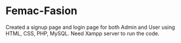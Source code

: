 # Femac-Fasion
Created a signup page and login page for both Admin and User using HTML, CSS, PHP, MySQL.
Need Xampp server to run the code.
